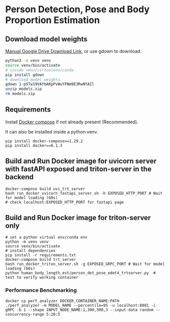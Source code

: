 # Person Detection, Pose and Body Proportion Estimation

## Download model weights

[Manual Google Drive Download Link](https://drive.google.com/file/d/1-pSTw19VAYbAKpPvWuYFNm9E3RwNYAIl/view?usp=sharing), or use gdown to download.

```bash
python3 -m venv venv
source venv/bin/activate
# inside venv/virtualenv/conda
pip install gdown
# download model weights
gdown 1-pSTw19VAYbAKpPvWuYFNm9E3RwNYAIl
unzip models.zip
rm models.zip
```

## Requirements

Install [Docker compose](https://docs.docker.com/compose/install/) if not already present (Recommended). 

It can also be installed inside a python venv.

```shell
pip install docker-compose==1.29.2
pip install docker==6.1.3
```

## Build and Run Docker image for uvicorn server with fastAPI exposed and triton-server in the backend

```shell
docker-compose build uvi_trt_server
bash run_docker_uvicorn_fastapi_server.sh -h EXPOSED_HTTP_PORT # Wait for model loading (60s)
# check localhost:EXPOSED_HTTP_PORT for fastapi page
```

## Build and Run Docker image for triton-server only

```shell
# set a python virtual env/conda env
python -m venv venv
source venv/bin/activate
# install dependencies
pip install -r requirements.txt
docker-compose build trt_server
bash run_docker_triton_server.sh -g EXPOSED_GRPC_PORT # Wait for model loading (60s)
python human_body_length_est/person_det_pose_edet4_trtserver.py  # test to verify working container
```

### Performance Benchmarking

```shell
docker cp perf_analyzer DOCKER_CONTAINER_NAME:PATH
./perf_analyzer -m MODEL_NAME --percentile=95 -u localhost:8081 -i gRPC -b 1 --shape INPUT_NODE_NAME:1,300,300,3 --input-data random --concurrency-range 5:20:5
```

